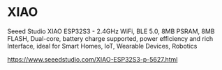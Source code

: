 # XIAO

Seeed Studio XIAO ESP32S3 - 2.4GHz WiFi, BLE 5.0, 8MB PSRAM, 8MB FLASH, Dual-core, battery charge supported, power efficiency and rich Interface, ideal for Smart Homes, IoT, Wearable Devices, Robotics 


https://www.seeedstudio.com/XIAO-ESP32S3-p-5627.html
